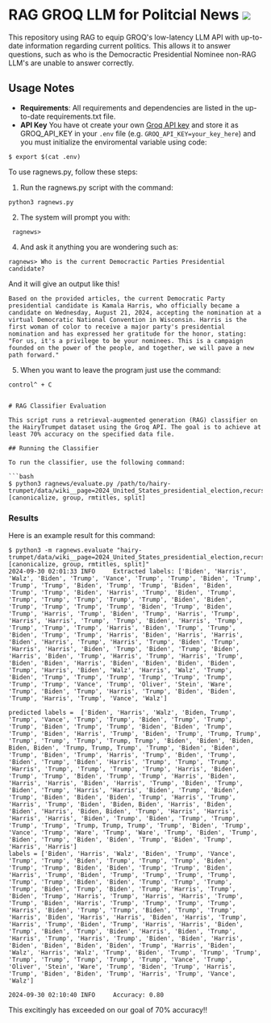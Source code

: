 # RAG GROQ LLM for Politcial News ![](https://github.com/alexcnsf/RAGNews/workflows/tests/badge.svg)

This repository using RAG to equip GROQ's low-latency LLM API with up-to-date information regarding current politics. This allows it to answer questions, such as who is the Democractic Presidential Nominee non-RAG LLM's are unable to answer correctly. 

## Usage Notes

- **Requirements**: All requirements and dependencies are listed in the up-to-date requirements.txt file.
- **API Key** You have ot create your own [Groq API key](https://groq.com) and store it as GROQ_API_KEY in your `.env` file (e.g. `GROQ_API_KEY=your_key_here`) and you must initialize the enviromental variable using code: 
```
$ export $(cat .env)
``` 

To use ragnews.py, follow these steps:

1. Run the ragnews.py script with the command: 
``` 
python3 ragnews.py 
```

2. The system will prompt you with: 
```
 ragnews> 
```

4. And ask it anything you are wondering such as: 
``` 
ragnews> Who is the current Democractic Parties Presidential candidate? 
```

And it will give an output like this!

```
Based on the provided articles, the current Democratic Party presidential candidate is Kamala Harris, who officially became a candidate on Wednesday, August 21, 2024, accepting the nomination at a virtual Democratic National Convention in Wisconsin. Harris is the first woman of color to receive a major party's presidential nomination and has expressed her gratitude for the honor, stating: "For us, it's a privilege to be your nominees. This is a campaign founded on the power of the people, and together, we will pave a new path forward."
```


5. When you want to leave the program just use the command: 
```
control^ + C 


# RAG Classifier Evaluation

This script runs a retrieval-augmented generation (RAG) classifier on the HairyTrumpet dataset using the Groq API. The goal is to achieve at least 70% accuracy on the specified data file.

## Running the Classifier

To run the classifier, use the following command:

```bash
$ python3 ragnews/evaluate.py /path/to/hairy-trumpet/data/wiki__page=2024_United_States_presidential_election,recursive_depth=0__dpsize=paragraph,transformations=[canonicalize, group, rmtitles, split]
```

### Results

Here is an example result for this command: 

```
$ python3 -m ragnews.evaluate "hairy-trumpet/data/wiki__page=2024_United_States_presidential_election,recursive_depth=0__dpsize=paragraph,transformations=[canonicalize, group, rmtitles, split]"
2024-09-30 02:01:33 INFO     Extracted labels: ['Biden', 'Harris', 'Walz', 'Biden', 'Trump', 'Vance', 'Trump', 'Trump', 'Biden', 'Trump', 'Trump', 'Trump', 'Biden', 'Trump', 'Trump', 'Biden', 'Biden', 'Trump', 'Trump', 'Biden', 'Harris', 'Trump', 'Biden', 'Trump', 'Trump', 'Trump', 'Trump', 'Trump', 'Trump', 'Biden', 'Biden', 'Trump', 'Trump', 'Trump', 'Trump', 'Biden', 'Trump', 'Biden', 'Trump', 'Harris', 'Trump', 'Biden', 'Trump', 'Harris', 'Trump', 'Harris', 'Harris', 'Trump', 'Trump', 'Biden', 'Harris', 'Trump', 'Trump', 'Trump', 'Trump', 'Harris', 'Biden', 'Trump', 'Trump', 'Biden', 'Trump', 'Trump', 'Harris', 'Biden', 'Harris', 'Harris', 'Biden', 'Harris', 'Trump', 'Harris', 'Trump', 'Biden', 'Trump', 'Harris', 'Harris', 'Biden', 'Trump', 'Biden', 'Trump', 'Biden', 'Harris', 'Biden', 'Trump', 'Harris', 'Trump', 'Harris', 'Trump', 'Biden', 'Biden', 'Harris', 'Biden', 'Biden', 'Biden', 'Biden', 'Trump', 'Harris', 'Biden', 'Walz', 'Harris', 'Walz', 'Trump', 'Biden', 'Trump', 'Trump', 'Trump', 'Trump', 'Trump', 'Trump', 'Trump', 'Trump', 'Vance', 'Trump', 'Oliver', 'Stein', 'Ware', 'Trump', 'Biden', 'Trump', 'Harris', 'Trump', 'Biden', 'Biden', 'Trump', 'Harris', 'Trump', 'Vance', 'Walz']

predicted labels =  ['Biden', 'Harris', 'Walz', 'Biden, Trump', 'Trump', 'Vance', 'Trump', 'Trump', 'Biden', 'Trump', 'Trump', 'Trump', 'Biden', 'Trump', 'Trump', 'Biden', 'Biden', 'Trump', 'Trump', 'Biden', 'Harris', 'Trump', 'Biden', 'Trump', 'Trump, Trump', 'Trump', 'Trump', 'Trump', 'Trump, Trump', 'Biden', 'Biden', 'Biden, Biden, Biden', 'Trump, Trump, Trump', 'Trump', 'Biden', 'Biden', 'Trump', 'Biden', 'Trump', 'Harris', 'Trump', 'Biden', 'Trump', 'Biden', 'Trump', 'Biden', 'Harris', 'Trump', 'Trump', 'Trump', 'Harris', 'Trump', 'Trump', 'Trump', 'Trump', 'Harris', 'Biden', 'Trump', 'Trump', 'Biden', 'Trump', 'Trump', 'Harris', 'Biden', 'Harris', 'Harris', 'Biden', 'Harris', 'Trump', 'Biden', 'Trump', 'Biden', 'Trump', 'Harris', 'Harris', 'Biden', 'Trump', 'Biden', 'Trump', 'Biden', 'Biden', 'Biden', 'Trump', 'Harris', 'Trump', 'Harris', 'Trump', 'Biden', 'Biden, Biden', 'Harris', 'Biden', 'Biden', 'Harris', 'Biden, Biden', 'Trump', 'Harris', 'Harris', 'Harris', 'Harris', 'Biden', 'Trump', 'Biden', 'Trump', 'Trump', 'Trump', 'Trump', 'Trump, Trump, Trump', 'Trump', 'Biden', 'Trump', 'Vance', 'Trump', 'Ware', 'Trump', 'Ware', 'Trump', 'Biden', 'Trump', 'Biden', 'Trump', 'Biden', 'Biden', 'Trump', 'Biden', 'Trump', 'Harris', 'Harris']
labels = ['Biden', 'Harris', 'Walz', 'Biden', 'Trump', 'Vance', 'Trump', 'Trump', 'Biden', 'Trump', 'Trump', 'Trump', 'Biden', 'Trump', 'Trump', 'Biden', 'Biden', 'Trump', 'Trump', 'Biden', 'Harris', 'Trump', 'Biden', 'Trump', 'Trump', 'Trump', 'Trump', 'Trump', 'Trump', 'Biden', 'Biden', 'Trump', 'Trump', 'Trump', 'Trump', 'Biden', 'Trump', 'Biden', 'Trump', 'Harris', 'Trump', 'Biden', 'Trump', 'Harris', 'Trump', 'Harris', 'Harris', 'Trump', 'Trump', 'Biden', 'Harris', 'Trump', 'Trump', 'Trump', 'Trump', 'Harris', 'Biden', 'Trump', 'Trump', 'Biden', 'Trump', 'Trump', 'Harris', 'Biden', 'Harris', 'Harris', 'Biden', 'Harris', 'Trump', 'Harris', 'Trump', 'Biden', 'Trump', 'Harris', 'Harris', 'Biden', 'Trump', 'Biden', 'Trump', 'Biden', 'Harris', 'Biden', 'Trump', 'Harris', 'Trump', 'Harris', 'Trump', 'Biden', 'Biden', 'Harris', 'Biden', 'Biden', 'Biden', 'Biden', 'Trump', 'Harris', 'Biden', 'Walz', 'Harris', 'Walz', 'Trump', 'Biden', 'Trump', 'Trump', 'Trump', 'Trump', 'Trump', 'Trump', 'Trump', 'Trump', 'Vance', 'Trump', 'Oliver', 'Stein', 'Ware', 'Trump', 'Biden', 'Trump', 'Harris', 'Trump', 'Biden', 'Biden', 'Trump', 'Harris', 'Trump', 'Vance', 'Walz']

2024-09-30 02:10:40 INFO     Accuracy: 0.80
```

This excitingly has exceeded on our goal of 70% accuracy!!

